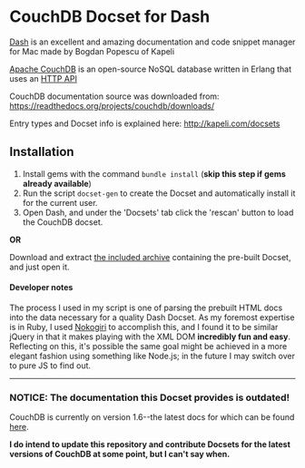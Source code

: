 # CouchDB Docset for Dash
[Dash](http://kapeli.com/dash) is an excellent and amazing documentation and code snippet manager for Mac made by Bogdan Popescu of Kapeli

[Apache CouchDB](http://couchdb.apache.org/) is an open-source NoSQL database written in Erlang that uses an [HTTP API](http://docs.couchdb.org/en/latest/)

CouchDB documentation source was downloaded from: https://readthedocs.org/projects/couchdb/downloads/

Entry types and Docset info is explained here: http://kapeli.com/docsets

## Installation
1. Install gems with the command `bundle install` (**skip this step if gems already available**)
2. Run the script `docset-gen` to create the Docset and automatically install it for the current user.
3. Open Dash, and under the 'Docsets' tab click the 'rescan' button to load the CouchDB docset.

**OR**

Download and extract [the included archive](https://github.com/SteveBenner/couchdb-dash-docset/blob/master/CouchDB-1.4.docset.tgz?raw=true) containing the pre-built Docset, and just open it.

#### Developer notes
The process I used in my script is one of parsing the prebuilt HTML docs into the data necessary for a quality Dash Docset. As my foremost expertise is in Ruby, I used [Nokogiri](http://nokogiri.org/) to accomplish this, and I found it to be similar jQuery in that it makes playing with the XML DOM **incredibly fun and easy**. Reflecting on this, it's possible the same goal might be achieved in a more elegant fashion using something like Node.js; in the future I may switch over to pure JS to find out.

---
### NOTICE: The documentation this Docset provides is outdated!
CouchDB is currently on version 1.6--the latest docs for which can be found [here](http://docs.couchdb.org/en/1.6.1/).

**I do intend to update this repository and contribute Docsets for the latest versions of CouchDB at some point, but I can't say when.**